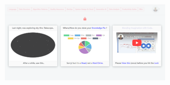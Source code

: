  [![Image Alt text](https://github.com/biddu7/biddu7/blob/main/GH_Website.png "Please click me")](https://biddu7.github.io) 

